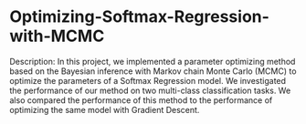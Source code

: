 # Optimizing-Softmax-Regression-with-MCMC

Description: In this project, we implemented a parameter optimizing method based on the Bayesian inference with Markov chain Monte Carlo (MCMC) to optimize the parameters of a Softmax Regression model. We investigated the performance of our method on two multi-class classification tasks. We also compared the performance of this method to the performance of optimizing the same model with Gradient Descent.
